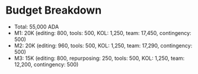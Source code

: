 # Budget Breakdown
- Total: 55,000 ADA
- M1: 20K (editing: 800, tools: 500, KOL: 1,250, team: 17,450, contingency: 500)
- M2: 20K (editing: 960, tools: 500, KOL: 1,250, team: 17,290, contingency: 500)
- M3: 15K (editing: 800, repurposing: 250, tools: 500, KOL: 1,250, team: 12,200, contingency: 500)
